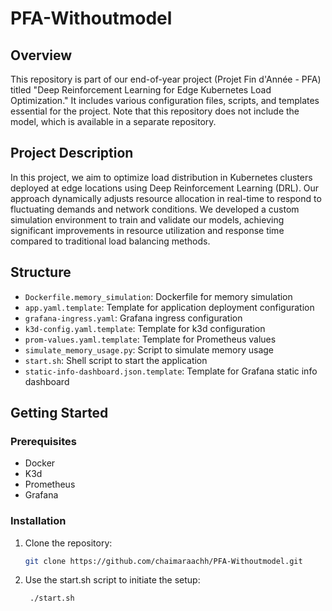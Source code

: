 # PFA-Withoutmodel

## Overview

This repository is part of our end-of-year project (Projet Fin d'Année - PFA) titled "Deep Reinforcement Learning for Edge Kubernetes Load Optimization." It includes various configuration files, scripts, and templates essential for the project. Note that this repository does not include the model, which is available in a separate repository.

## Project Description

In this project, we aim to optimize load distribution in Kubernetes clusters deployed at edge locations using Deep Reinforcement Learning (DRL). Our approach dynamically adjusts resource allocation in real-time to respond to fluctuating demands and network conditions. We developed a custom simulation environment to train and validate our models, achieving significant improvements in resource utilization and response time compared to traditional load balancing methods.

## Structure

- `Dockerfile.memory_simulation`: Dockerfile for memory simulation
- `app.yaml.template`: Template for application deployment configuration
- `grafana-ingress.yaml`: Grafana ingress configuration
- `k3d-config.yaml.template`: Template for k3d configuration
- `prom-values.yaml.template`: Template for Prometheus values
- `simulate_memory_usage.py`: Script to simulate memory usage
- `start.sh`: Shell script to start the application
- `static-info-dashboard.json.template`: Template for Grafana static info dashboard

## Getting Started

### Prerequisites

- Docker
- K3d
- Prometheus
- Grafana

### Installation

1. Clone the repository:
   ```bash
   git clone https://github.com/chaimaraachh/PFA-Withoutmodel.git


2. Use the start.sh script to initiate the setup:
   ```bash
    ./start.sh

